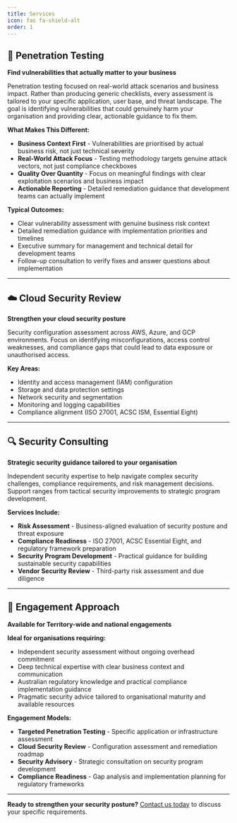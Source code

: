 ```yaml
---
title: Services
icon: fas fa-shield-alt
order: 1
---
```


## 🎯 Penetration Testing
  
**Find vulnerabilities that actually matter to your business**
  
Penetration testing focused on real-world attack scenarios and business impact. Rather than producing generic checklists, every assessment is tailored to your specific application, user base, and threat landscape. The goal is identifying vulnerabilities that could genuinely harm your organisation and providing clear, actionable guidance to fix them.

**What Makes This Different:**
- **Business Context First** - Vulnerabilities are prioritised by actual business risk, not just technical severity
- **Real-World Attack Focus** - Testing methodology targets genuine attack vectors, not just compliance checkboxes
- **Quality Over Quantity** - Focus on meaningful findings with clear exploitation scenarios and business impact
- **Actionable Reporting** - Detailed remediation guidance that development teams can actually implement

**Typical Outcomes:**
- Clear vulnerability assessment with genuine business risk context
- Detailed remediation guidance with implementation priorities and timelines
- Executive summary for management and technical detail for development teams
- Follow-up consultation to verify fixes and answer questions about implementation

---

## ☁️ Cloud Security Review

**Strengthen your cloud security posture**

Security configuration assessment across AWS, Azure, and GCP environments. Focus on identifying misconfigurations, access control weaknesses, and compliance gaps that could lead to data exposure or unauthorised access.

**Key Areas:**
- Identity and access management (IAM) configuration
- Storage and data protection settings
- Network security and segmentation
- Monitoring and logging capabilities
- Compliance alignment (ISO 27001, ACSC ISM, Essential Eight)

---

## 🔍 Security Consulting

**Strategic security guidance tailored to your organisation**

Independent security expertise to help navigate complex security challenges, compliance requirements, and risk management decisions. Support ranges from tactical security improvements to strategic program development.

**Services Include:**
- **Risk Assessment** - Business-aligned evaluation of security posture and threat exposure
- **Compliance Readiness** - ISO 27001, ACSC Essential Eight, and regulatory framework preparation
- **Security Program Development** - Practical guidance for building sustainable security capabilities
- **Vendor Security Review** - Third-party risk assessment and due diligence

---

## 🎯 Engagement Approach

**Available for Territory-wide and national engagements**

**Ideal for organisations requiring:**
- Independent security assessment without ongoing overhead commitment
- Deep technical expertise with clear business context and communication
- Australian regulatory knowledge and practical compliance implementation guidance  
- Pragmatic security advice tailored to organisational maturity and available resources

**Engagement Models:**
- **Targeted Penetration Testing** - Specific application or infrastructure assessment
- **Cloud Security Review** - Configuration assessment and remediation roadmap
- **Security Advisory** - Strategic consultation on security program development
- **Compliance Readiness** - Gap analysis and implementation planning for regulatory frameworks

---

**Ready to strengthen your security posture?** [Contact us today](/contact/) to discuss your specific requirements.
